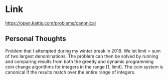 # Link

https://open.kattis.com/problems/canonical

## Personal Thoughts

Problem that I attempted during my winter break in 2019. We let limit = sum of two largest denominations. The problem can then be solved by running and comparing results from both the greedy and dynamic programming coin change algorithms for integers in the range [1, limit). The coin system is canonical if the results match over the entire range of integers.

